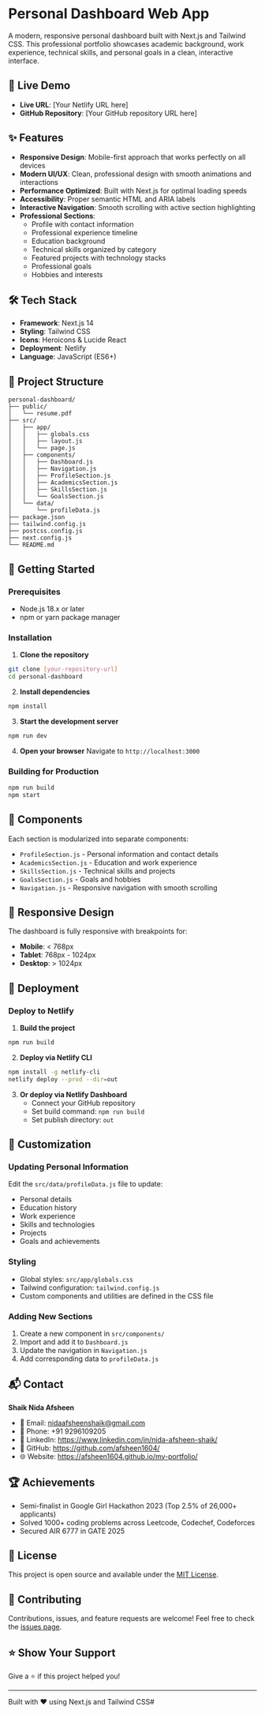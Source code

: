 # Personal Dashboard Web App

A modern, responsive personal dashboard built with Next.js and Tailwind CSS. This professional portfolio showcases academic background, work experience, technical skills, and personal goals in a clean, interactive interface.

## 🚀 Live Demo

* **Live URL**: [Your Netlify URL here]
* **GitHub Repository**: [Your GitHub repository URL here]

## ✨ Features

* **Responsive Design**: Mobile-first approach that works perfectly on all devices
* **Modern UI/UX**: Clean, professional design with smooth animations and interactions
* **Performance Optimized**: Built with Next.js for optimal loading speeds
* **Accessibility**: Proper semantic HTML and ARIA labels
* **Interactive Navigation**: Smooth scrolling with active section highlighting
* **Professional Sections**:
   * Profile with contact information
   * Professional experience timeline
   * Education background
   * Technical skills organized by category
   * Featured projects with technology stacks
   * Professional goals
   * Hobbies and interests

## 🛠️ Tech Stack

* **Framework**: Next.js 14
* **Styling**: Tailwind CSS
* **Icons**: Heroicons & Lucide React
* **Deployment**: Netlify
* **Language**: JavaScript (ES6+)

## 📁 Project Structure

```
personal-dashboard/
├── public/
│   └── resume.pdf
├── src/
│   ├── app/
│   │   ├── globals.css
│   │   ├── layout.js
│   │   └── page.js
│   ├── components/
│   │   ├── Dashboard.js
│   │   ├── Navigation.js
│   │   ├── ProfileSection.js
│   │   ├── AcademicsSection.js
│   │   ├── SkillsSection.js
│   │   └── GoalsSection.js
│   └── data/
│       └── profileData.js
├── package.json
├── tailwind.config.js
├── postcss.config.js
├── next.config.js
└── README.md
```

## 🚀 Getting Started

### Prerequisites

* Node.js 18.x or later
* npm or yarn package manager

### Installation

1. **Clone the repository**

```bash
git clone [your-repository-url]
cd personal-dashboard
```

2. **Install dependencies**

```bash
npm install
```

3. **Start the development server**

```bash
npm run dev
```

4. **Open your browser**
   Navigate to `http://localhost:3000`

### Building for Production

```bash
npm run build
npm start
```

## 🧩 Components

Each section is modularized into separate components:

* `ProfileSection.js` - Personal information and contact details
* `AcademicsSection.js` - Education and work experience
* `SkillsSection.js` - Technical skills and projects
* `GoalsSection.js` - Goals and hobbies
* `Navigation.js` - Responsive navigation with smooth scrolling

## 📱 Responsive Design

The dashboard is fully responsive with breakpoints for:

* **Mobile**: < 768px
* **Tablet**: 768px - 1024px
* **Desktop**: > 1024px

## 🚀 Deployment

### Deploy to Netlify

1. **Build the project**

```bash
npm run build
```

2. **Deploy via Netlify CLI**

```bash
npm install -g netlify-cli
netlify deploy --prod --dir=out
```

3. **Or deploy via Netlify Dashboard**
   * Connect your GitHub repository
   * Set build command: `npm run build`
   * Set publish directory: `out`

## 🎨 Customization

### Updating Personal Information

Edit the `src/data/profileData.js` file to update:
* Personal details
* Education history
* Work experience
* Skills and technologies
* Projects
* Goals and achievements

### Styling

* Global styles: `src/app/globals.css`
* Tailwind configuration: `tailwind.config.js`
* Custom components and utilities are defined in the CSS file

### Adding New Sections

1. Create a new component in `src/components/`
2. Import and add it to `Dashboard.js`
3. Update the navigation in `Navigation.js`
4. Add corresponding data to `profileData.js`

## 📬 Contact

**Shaik Nida Afsheen**

* 📧 Email: nidaafsheenshaik@gmail.com
* 📱 Phone: +91 9296109205
* 💼 LinkedIn: https://www.linkedin.com/in/nida-afsheen-shaik/
* 🐙 GitHub: https://github.com/afsheen1604/
* 🌐 Website: https://afsheen1604.github.io/my-portfolio/

## 🏆 Achievements

* Semi-finalist in Google Girl Hackathon 2023 (Top 2.5% of 26,000+ applicants)
* Solved 1000+ coding problems across Leetcode, Codechef, Codeforces
* Secured AIR 6777 in GATE 2025

## 📄 License

This project is open source and available under the [MIT License](LICENSE).

## 🤝 Contributing

Contributions, issues, and feature requests are welcome! Feel free to check the [issues page](../../issues).

## ⭐ Show Your Support

Give a ⭐️ if this project helped you!

---

Built with ❤️ using Next.js and Tailwind CSS#
